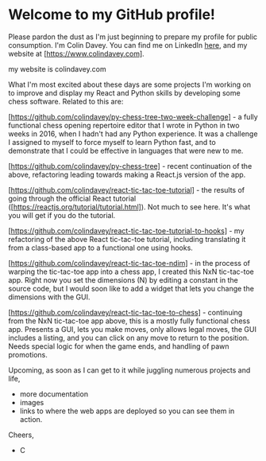 # Welcome to my GitHub profile!

Please pardon the dust as I'm just beginning to prepare my profile for public consumption. I'm Colin Davey. You can find me on LinkedIn [here](https://www.linkedin.com/in/colinmdavey/), and my website at [https://www.colindavey.com]. 


my website is colindavey.com

What I'm most excited about these days are some projects I'm working on to improve and display my React and Python skills by developing some chess software. Related to this are:

[https://github.com/colindavey/py-chess-tree-two-week-challenge] - a fully functional chess opening repertoire editor that I wrote in Python in two weeks in 2016, when I hadn't had any Python experience. It was a challenge I assigned to myself to force myself to learn Python fast, and to demonstrate that I could be effective in languages that were new to me. 

[https://github.com/colindavey/py-chess-tree] - recent continuation of the above, refactoring leading towards making a React.js version of the app. 

[https://github.com/colindavey/react-tic-tac-toe-tutorial] - the results of going through the official React tutorial ([https://reactjs.org/tutorial/tutorial.html]). Not much to see here. It's what you will get if you do the tutorial. 

[https://github.com/colindavey/react-tic-tac-toe-tutorial-to-hooks] - my refactoring of the above React tic-tac-toe tutorial, including translating it from a class-based app to a functional one using hooks. 

[https://github.com/colindavey/react-tic-tac-toe-ndim] - in the process of warping the tic-tac-toe app into a chess app, I created this NxN tic-tac-toe app. Right now you set the dimensions (N) by editing a constant in the source code, but I would soon like to add a widget that lets you change the dimensions with the GUI. 

[https://github.com/colindavey/react-tic-tac-toe-to-chess] - continuing from the NxN tic-tac-toe app above, this is a mostly fully functional chess app. Presents a GUI, lets you make moves, only allows legal moves, the GUI includes a listing, and you can click on any move to return to the position. Needs special logic for when the game ends, and handling of pawn promotions. 

Upcoming, as soon as I can get to it while juggling numerous projects and life,
* more documentation
* images
* links to where the web apps are deployed so you can see them in action. 

Cheers,
- C

<!--
### Hi there 👋
**colindavey/colindavey** is a ✨ _special_ ✨ repository because its `README.md` (this file) appears on your GitHub profile.

Here are some ideas to get you started:

- 🔭 I’m currently working on ...
- 🌱 I’m currently learning ...
- 👯 I’m looking to collaborate on ...
- 🤔 I’m looking for help with ...
- 💬 Ask me about ...
- 📫 How to reach me: ...
- 😄 Pronouns: ...
- ⚡ Fun fact: ...
-->
